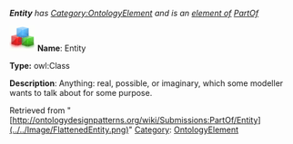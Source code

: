 ___Entity__ has [Category:OntologyElement](../../Category/OntologyElement "Category:OntologyElement") and is an [element of](../../Property/ElementOf "Property:ElementOf") [PartOf](../../Submissions/PartOf "Submissions:PartOf")_


  




[![Class](../../images/thumb/2/27/Class.gif/45px-Class.gif)](../../Image/Class.gif "Class")
__Name__: Entity 


__Type:__ owl:Class 


__Description__: Anything: real, possible, or imaginary, which some modeller wants to talk about for some purpose. 





Retrieved from "[http://ontologydesignpatterns.org/wiki/Submissions:PartOf/Entity](../../Image/FlattenedEntity.png)"
 [Category](http://ontologydesignpatterns.org/wiki/Special:Categories "Special:Categories"): [OntologyElement](../../Category/OntologyElement "Category:OntologyElement")
